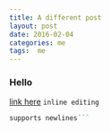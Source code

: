 ```yaml
---
title: A different post
layout: post
date: 2016-02-04
categories: me
tags:  me
---
```



### Hello
[link here](www.google.com)
`inline editing`
```ruby block editing
supports newlines```
